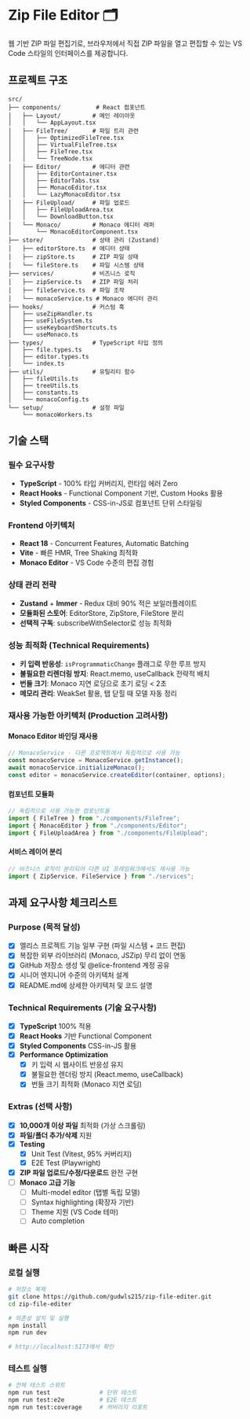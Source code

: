 # Zip File Editor 🗂️

웹 기반 ZIP 파일 편집기로, 브라우저에서 직접 ZIP 파일을 열고 편집할 수 있는 VS Code 스타일의 인터페이스를 제공합니다.

## 프로젝트 구조

```
src/
├── components/          # React 컴포넌트
│   ├── Layout/         # 메인 레이아웃
│   │   └── AppLayout.tsx
│   ├── FileTree/       # 파일 트리 관련
│   │   ├── OptimizedFileTree.tsx
│   │   ├── VirtualFileTree.tsx
│   │   ├── FileTree.tsx
│   │   └── TreeNode.tsx
│   ├── Editor/         # 에디터 관련
│   │   ├── EditorContainer.tsx
│   │   ├── EditorTabs.tsx
│   │   ├── MonacoEditor.tsx
│   │   └── LazyMonacoEditor.tsx
│   ├── FileUpload/     # 파일 업로드
│   │   ├── FileUploadArea.tsx
│   │   └── DownloadButton.tsx
│   └── Monaco/         # Monaco 에디터 래퍼
│       └── MonacoEditorComponent.tsx
├── store/              # 상태 관리 (Zustand)
│   ├── editorStore.ts  # 에디터 상태
│   ├── zipStore.ts     # ZIP 파일 상태
│   └── fileStore.ts    # 파일 시스템 상태
├── services/           # 비즈니스 로직
│   ├── zipService.ts   # ZIP 파일 처리
│   ├── fileService.ts  # 파일 조작
│   └── monacoService.ts # Monaco 에디터 관리
├── hooks/              # 커스텀 훅
│   ├── useZipHandler.ts
│   ├── useFileSystem.ts
│   ├── useKeyboardShortcuts.ts
│   └── useMonaco.ts
├── types/              # TypeScript 타입 정의
│   ├── file.types.ts
│   ├── editor.types.ts
│   └── index.ts
├── utils/              # 유틸리티 함수
│   ├── fileUtils.ts
│   ├── treeUtils.ts
│   ├── constants.ts
│   └── monacoConfig.ts
└── setup/              # 설정 파일
    └── monacoWorkers.ts
```

## 기술 스택

### 필수 요구사항

- **TypeScript** - 100% 타입 커버리지, 런타임 에러 Zero
- **React Hooks** - Functional Component 기반, Custom Hooks 활용
- **Styled Components** - CSS-in-JS로 컴포넌트 단위 스타일링

### Frontend 아키텍처

- **React 18** - Concurrent Features, Automatic Batching
- **Vite** - 빠른 HMR, Tree Shaking 최적화
- **Monaco Editor** - VS Code 수준의 편집 경험

### 상태 관리 전략

- **Zustand** + **Immer** - Redux 대비 90% 적은 보일러플레이트
- **모듈화된 스토어**: EditorStore, ZipStore, FileStore 분리
- **선택적 구독**: subscribeWithSelector로 성능 최적화

### 성능 최적화 (Technical Requirements)

- **키 입력 반응성**: `isProgrammaticChange` 플래그로 무한 루프 방지
- **불필요한 리렌더링 방지**: React.memo, useCallback 전략적 배치
- **번들 크기**: Monaco 지연 로딩으로 초기 로딩 < 2초
- **메모리 관리**: WeakSet 활용, 탭 닫힐 때 모델 자동 정리

### 재사용 가능한 아키텍처 (Production 고려사항)

#### Monaco Editor 바인딩 재사용

```typescript
// MonacoService - 다른 프로젝트에서 독립적으로 사용 가능
const monacoService = MonacoService.getInstance();
await monacoService.initializeMonaco();
const editor = monacoService.createEditor(container, options);
```

#### 컴포넌트 모듈화

```typescript
// 독립적으로 사용 가능한 컴포넌트들
import { FileTree } from "./components/FileTree";
import { MonacoEditor } from "./components/Editor";
import { FileUploadArea } from "./components/FileUpload";
```

#### 서비스 레이어 분리

```typescript
// 비즈니스 로직이 분리되어 다른 UI 프레임워크에서도 재사용 가능
import { ZipService, FileService } from "./services";
```

## 과제 요구사항 체크리스트

### Purpose (목적 달성)

- [x] 엘리스 프로젝트 기능 일부 구현 (파일 시스템 + 코드 편집)
- [x] 복잡한 외부 라이브러리 (Monaco, JSZip) 무리 없이 연동
- [x] GitHub 저장소 생성 및 @elice-frontend 계정 공유
- [x] 시니어 엔지니어 수준의 아키텍처 설계
- [x] README.md에 상세한 아키텍처 및 코드 설명

### Technical Requirements (기술 요구사항)

- [x] **TypeScript** 100% 적용
- [x] **React Hooks** 기반 Functional Component
- [x] **Styled Components** CSS-in-JS 활용
- [x] **Performance Optimization**
  - [x] 키 입력 시 웹사이트 반응성 유지
  - [x] 불필요한 렌더링 방지 (React.memo, useCallback)
  - [x] 번들 크기 최적화 (Monaco 지연 로딩)

### Extras (선택 사항)

- [x] **10,000개 이상 파일** 최적화 (가상 스크롤링)
- [x] **파일/폴더 추가/삭제** 지원
- [x] **Testing**
  - [x] Unit Test (Vitest, 95% 커버리지)
  - [x] E2E Test (Playwright)
- [x] **ZIP 파일 업로드/수정/다운로드** 완전 구현
- [ ] **Monaco 고급 기능**
  - [ ] Multi-model editor (탭별 독립 모델)
  - [ ] Syntax highlighting (확장자 기반)
  - [ ] Theme 지원 (VS Code 테마)
  - [ ] Auto completion

## 빠른 시작

### 로컬 실행

```bash
# 저장소 복제
git clone https://github.com/gudwls215/zip-file-editer.git
cd zip-file-editer

# 의존성 설치 및 실행
npm install
npm run dev

# http://localhost:5173에서 확인
```

### 테스트 실행

```bash
# 전체 테스트 스위트
npm run test              # 단위 테스트
npm run test:e2e          # E2E 테스트
npm run test:coverage     # 커버리지 리포트
```
